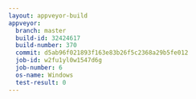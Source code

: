 ```yaml
---
layout: appveyor-build
appveyor:
  branch: master
  build-id: 32424617
  build-number: 370
  commit: d5ab96f021893f163e83b26f5c2368a29b5fe012
  job-id: w2fu1yl0w1547d6g
  job-number: 6
  os-name: Windows
  test-result: 0
---
```


